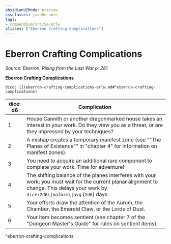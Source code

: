 ```yaml
---
obsidianUIMode: preview
cssclasses: json5e-note
tags:
- compendium/src/5e/erlw
aliases: ["Eberron Crafting Complications"]
---
```

# Eberron Crafting Complications
*Source: Eberron: Rising from the Last War p. 281* 

**Eberron Crafting Complications**

`dice: [](eberron-crafting-complications-erlw.md#^eberron-crafting-complications)`

| dice: d6 | Complication |
|----------|--------------|
| 1 | House Cannith or another dragonmarked house takes an interest in your work. Do they view you as a threat, or are they impressed by your techniques? |
| 2 | A mishap creates a temporary manifest zone (see ""The Planes of Existence"" in "chapter 4" for information on manifest zones). |
| 3 | You need to acquire an additional rare component to complete your work. Time for adventure! |
| 4 | The shifting balance of the planes interferes with your work; you must wait for the current planar alignment to change. This delays your work by `dice:2d6\\|noform\\|avg` (`2d6`) days. |
| 5 | Your efforts draw the attention of the Aurum, the Chamber, the Emerald Claw, or the Lords of Dust. |
| 6 | Your item becomes sentient (see chapter 7 of the "Dungeon Master's Guide" for rules on sentient items). |
^eberron-crafting-complications